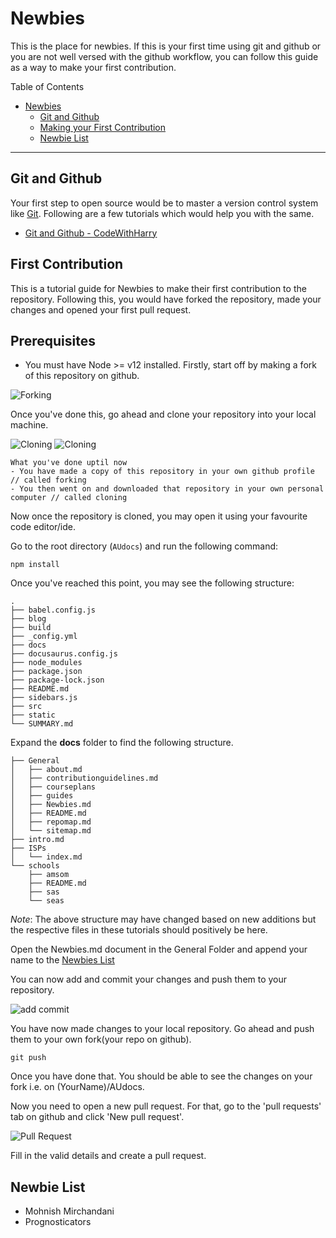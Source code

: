 # Newbies

This is the place for newbies. If this is your first time using git and github or you are not well versed with the github workflow, you can follow this guide as a way to make your first contribution.

Table of Contents

- [Newbies](#newbies)
  - [Git and Github](#git-and-github)
  - [Making your First Contribution](#first-contribution)
  - [Newbie List](#newbie-list)

---

## Git and Github

Your first step to open source would be to master a version control system like [Git](https://git-scm.com/). Following are a few tutorials which would help you with the same.

- [Git and Github - CodeWithHarry](https://www.codewithharry.com/videos/learn-javascript-in-one-video-in-7/)

## First Contribution

This is a tutorial guide for Newbies to make their first contribution to the repository. Following this, you would have forked the repository, made your changes and opened your first pull request.

## Prerequisites

- You must have Node >= v12 installed.
  Firstly, start off by making a fork of this repository on github.

![Forking](/img/Nebies-Fork.png)

Once you've done this, go ahead and clone your repository into your local machine.

![Cloning](/img/Newbies-Cloning1.png)
![Cloning](/img/Newbies-Cloning2.png)

```
What you've done uptil now
- You have made a copy of this repository in your own github profile // called forking
- You then went on and downloaded that repository in your own personal computer // called cloning
```

Now once the repository is cloned, you may open it using your favourite code editor/ide.

Go to the root directory (`AUdocs`) and run the following command:

```
npm install
```

Once you've reached this point, you may see the following structure:

```
.
├── babel.config.js
├── blog
├── build
├── _config.yml
├── docs
├── docusaurus.config.js
├── node_modules
├── package.json
├── package-lock.json
├── README.md
├── sidebars.js
├── src
├── static
└── SUMMARY.md

```

Expand the **docs** folder to find the following structure.

```
├── General
│   ├── about.md
│   ├── contributionguidelines.md
│   ├── courseplans
│   ├── guides
│   ├── Newbies.md
│   ├── README.md
│   ├── repomap.md
│   └── sitemap.md
├── intro.md
├── ISPs
│   └── index.md
└── schools
    ├── amsom
    ├── README.md
    ├── sas
    └── seas

```

_Note_: The above structure may have changed based on new additions but the respective files in these tutorials should positively be here.

Open the Newbies.md document in the General Folder and append your name to the [Newbies List](#newbie-list)

You can now add and commit your changes and push them to your repository.

![add commit](/img/Newbies-addcommit.png)

You have now made changes to your local repository. Go ahead and push them to your own fork(your repo on github).

```
git push
```

Once you have done that. You should be able to see the changes on your fork i.e. on (YourName)/AUdocs.

Now you need to open a new pull request. For that, go to the 'pull requests' tab on github and click 'New pull request'.

![Pull Request](/img/Newbies-PullRequest.png)

Fill in the valid details and create a pull request.

## Newbie List

- Mohnish Mirchandani
- Prognosticators
